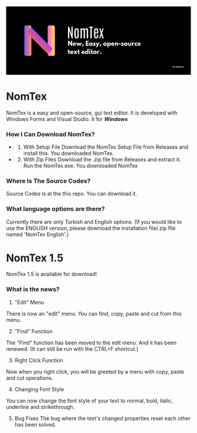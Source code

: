 ![NomTex](./docs/picture-files/NomTex.png)
# NomTex
 NomTex is a easy and open-source, gui text editor. It is developed with Windows Forms and Visual Studio.
 It for ***Windows***
 
### How I Can Download NomTex?

 - 1. With Setup File
     Download the NomTex Setup File from Releases
     and install this. You downloaded NomTex.
 - 2. With Zip Files
     Download the .zip file from Releases and extract it.
     Run the NomTex.exe. You downloaded NomTex

### Where Is The Source Codes? 
  Source Codes is at the this repo. You can download it.

### What language options are there?
  Currently there are only Turkish and English options. (If you would like to use the ENGLISH version, please download the installation file/.zip file named 'NomTex English'.)

# NomTex 1.5

NomTex 1.5 is available for download!

### What is the news?

1. "Edit" Menu

 There is now an "edit" menu. You can find, copy, paste and cut from this menu.

2. "Find" Function

 The "Find" function has been moved to the edit menu. And it has been renewed. (It can still be run with the CTRL+F shortcut.)

3. Right Click Function

 Now when you right click, you will be greeted by a menu with copy, paste and cut operations.

4. Changing Font Style

 You can now change the font style of your text to normal, bold, italic, underline and strikethrough.

5. Bug Fixes
 The bug where the text's changed properties reset each other has been solved.



